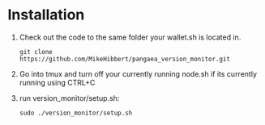 # Installation

1) Check out the code to the same folder your wallet.sh is located in.
    ```
    git clone https://github.com/MikeHibbert/pangaea_version_monitor.git
    ```
    
2) Go into tmux and turn off your currently running node.sh if its currently running using CTRL+C

3) run version_monitor/setup.sh:
    ```
    sudo ./version_monitor/setup.sh
    ```
    
    